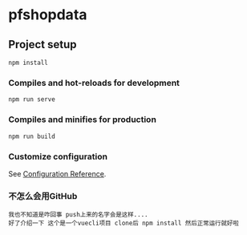 # pfshopdata

## Project setup
```
npm install
```

### Compiles and hot-reloads for development
```
npm run serve
```

### Compiles and minifies for production
```
npm run build
```

### Customize configuration
See [Configuration Reference](https://cli.vuejs.org/config/).


### 不怎么会用GitHub
```
我也不知道是咋回事 push上来的名字会是这样....
好了介绍一下 这个是一个vuecli项目 clone后 npm install 然后正常运行就好啦
```
